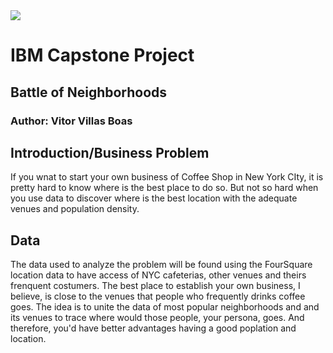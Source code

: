 <img src="https://d3njjcbhbojbot.cloudfront.net/api/utilities/v1/imageproxy/http://coursera-university-assets.s3.amazonaws.com/bb/f5ced2bdd4437aa79f00eb1bf7fbf0/IBM-Logo-Blk---Square.png?auto=format%2Ccompress&dpr=1&w=56px&h=56px&auto=format%2Ccompress&dpr=1&w=&h=">

# IBM Capstone Project
## Battle of Neighborhoods
### Author: Vitor Villas Boas

## Introduction/Business Problem
If you wnat to start your own business of Coffee Shop in New York CIty, it is pretty hard to know where is the best place to do so. But not so hard when you use data to discover where is the best location with the adequate venues and population density.

## Data
The data used to analyze the problem will be found using the FourSquare location data to have access of NYC cafeterias, other venues and theirs frenquent costumers. The best place to establish your own business, I believe, is close to the venues that people who frequently drinks coffee goes. The idea is to unite the data of most popular neighborhoods and  and its venues to trace where would those people, your persona, goes. And therefore, you'd have better advantages having a good poplation and location.
